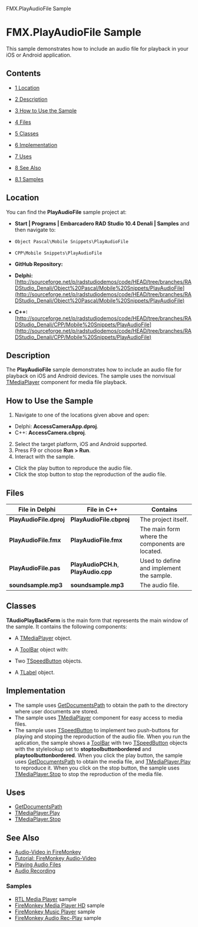 FMX.PlayAudioFile Sample[]()
# FMX.PlayAudioFile Sample 


This sample demonstrates how to include an audio file for playback in your iOS or Android application.
## Contents



* [1 Location](#Location)
* [2 Description](#Description)
* [3 How to Use the Sample](#How_to_Use_the_Sample)
* [4 Files](#Files)
* [5 Classes](#Classes)
* [6 Implementation](#Implementation)
* [7 Uses](#Uses)
* [8 See Also](#See_Also)

* [8.1 Samples](#Samples)


## Location 

You can find the **PlayAudioFile** sample project at:
* **Start | Programs | Embarcadero RAD Studio 10.4 Denali | Samples** and then navigate to:

* `Object Pascal\Mobile Snippets\PlayAudioFile`
* `CPP\Mobile Snippets\PlayAudioFile`

* **GitHub Repository:**

* **Delphi:**[http://sourceforge.net/p/radstudiodemos/code/HEAD/tree/branches/RADStudio_Denali/Object%20Pascal/Mobile%20Snippets/PlayAudioFile](http://sourceforge.net/p/radstudiodemos/code/HEAD/tree/branches/RADStudio_Denali/Object%20Pascal/Mobile%20Snippets/PlayAudioFile)
* **C++:**[http://sourceforge.net/p/radstudiodemos/code/HEAD/tree/branches/RADStudio_Denali/CPP/Mobile%20Snippets/PlayAudioFile](http://sourceforge.net/p/radstudiodemos/code/HEAD/tree/branches/RADStudio_Denali/CPP/Mobile%20Snippets/PlayAudioFile)

## Description 

The **PlayAudioFile** sample demonstrates how to include an audio file for playback on iOS and Android devices. The sample uses the nonvisual [TMediaPlayer](http://docwiki.embarcadero.com/Libraries/Denali/en/FMX.Media.TMediaPlayer) component for media file playback. 
## How to Use the Sample 


1.  Navigate to one of the locations given above and open:

*  Delphi: **AccessCameraApp.dproj**.
*  C++: **AccessCamera.cbproj**.

2.  Select the target platform, iOS and Android supported.
3.  Press F9 or choose **Run > Run**.
4.  Interact with the sample.

*  Click the play button to reproduce the audio file.
*  Click the stop button to stop the reproduction of the audio file.

## Files 



| **File in Delphi**      | **File in C++**                       | **Contains**                                    |
| ----------------------- | ------------------------------------- | ----------------------------------------------- |
| **PlayAudioFile.dproj** | **PlayAudioFile.cbproj**              | The project itself.                             |
| **PlayAudioFile.fmx**   | **PlayAudioFile.fmx**                 | The main form where the components are located. |
| **PlayAudioFile.pas**   | **PlayAudioPCH.h**, **PlayAudio.cpp** | Used to define and implement the sample.        |
| **soundsample.mp3**     | **soundsample.mp3**                   | The audio file.                                 |


## Classes 

**TAudioPlayBackForm** is the main form that represents the main window of the sample. It contains the following components:
*  A [TMediaPlayer](http://docwiki.embarcadero.com/Libraries/Denali/en/FMX.Media.TMediaPlayer) object.
*  A [ToolBar](http://docwiki.embarcadero.com/Libraries/Denali/en/FMX.StdCtrls.TToolBar) object with:

*  Two [TSpeedButton](http://docwiki.embarcadero.com/Libraries/Denali/en/FMX.StdCtrls.TSpeedButton) objects.
*  A [TLabel](http://docwiki.embarcadero.com/Libraries/Denali/en/FMX.StdCtrls.TLabel) object.

## Implementation 


*  The sample uses [GetDocumentsPath](http://docwiki.embarcadero.com/Libraries/Denali/en/System.IOUtils.TPath.GetDocumentsPath) to obtain the path to the directory where user documents are stored.
*  The sample uses [TMediaPlayer](http://docwiki.embarcadero.com/Libraries/Denali/en/FMX.Media.TMediaPlayer) component for easy access to media files.
*  The sample uses [TSpeedButton](http://docwiki.embarcadero.com/Libraries/Denali/en/FMX.StdCtrls.TSpeedButton) to implement two push-buttons for playing and stoping the reproduction of the audio file.
When you run the aplication, the sample shows a [ToolBar](http://docwiki.embarcadero.com/Libraries/Denali/en/FMX.StdCtrls.TToolBar) with two [TSpeedButton](http://docwiki.embarcadero.com/Libraries/Denali/en/FMX.StdCtrls.TSpeedButton) objects with the stylelookup set to **stoptoolbuttonbordered** and **playtoolbuttonbordered**. When you click the play button, the sample uses [GetDocumentsPath](http://docwiki.embarcadero.com/Libraries/Denali/en/System.IOUtils.TPath.GetDocumentsPath) to obtain the media file, and [TMediaPlayer.Play](http://docwiki.embarcadero.com/Libraries/Denali/en/FMX.Media.TMediaPlayer.Play) to reproduce it. When you click on the stop button, the sample uses [TMediaPlayer.Stop](http://docwiki.embarcadero.com/Libraries/Denali/en/FMX.Media.TMediaPlayer.Stop) to stop the reproduction of the media file.
## Uses 


* [GetDocumentsPath](http://docwiki.embarcadero.com/Libraries/Denali/en/System.IOUtils.TPath.GetDocumentsPath)
* [TMediaPlayer.Play](http://docwiki.embarcadero.com/Libraries/Denali/en/FMX.Media.TMediaPlayer.Play)
* [TMediaPlayer.Stop](http://docwiki.embarcadero.com/Libraries/Denali/en/FMX.Media.TMediaPlayer.Stop)

## See Also 


* [Audio-Video in FireMonkey](http://docwiki.embarcadero.com/RADStudio/Denali/en/Audio-Video_in_FireMonkey)
* [Tutorial: FireMonkey Audio-Video](http://docwiki.embarcadero.com/RADStudio/Denali/en/Tutorial:_FireMonkey_Audio-Video)
* [Playing Audio Files](http://docwiki.embarcadero.com/RADStudio/Denali/en/Playing_Audio_Files)
* [Audio Recording](http://docwiki.embarcadero.com/RADStudio/Denali/en/Audio_Recording)

### Samples 


* [RTL Media Player](http://docwiki.embarcadero.com/CodeExamples/Denali/en/RTL.MediaPlayer_Sample) sample
* [FireMonkey Media Player HD](http://docwiki.embarcadero.com/CodeExamples/Denali/en/FMX.MediaPlayerHD_Sample) sample
* [FireMonkey Music Player](http://docwiki.embarcadero.com/CodeExamples/Denali/en/FMX.MusicPlayer_Sample) sample
* [FireMonkey Audio Rec-Play](http://docwiki.embarcadero.com/CodeExamples/Denali/en/FMX.AudioRecPlay_Sample) sample





